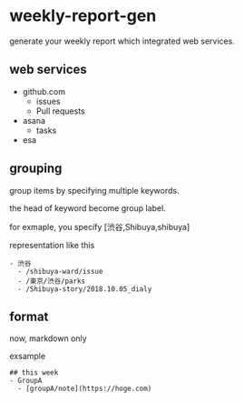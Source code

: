 # weekly-report-gen

generate your weekly report which integrated web services.

## web services

- github.com
  - issues
  - Pull requests
- asana
  - tasks
- esa

## grouping

group items by specifying multiple keywords.

the head of keyword become group label.

for exmaple, you specify [渋谷,Shibuya,shibuya]

representation like this
```
- 渋谷
  - /shibuya-ward/issue
  - /東京/渋谷/parks
  - /Shibuya-story/2018.10.05_dialy
```

## format

now, markdown only

exsample
```
## this week
- GroupA
  - [groupA/note](https://hoge.com)

```
